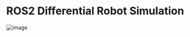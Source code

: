 # ROS2 Differential Robot Simulation
![image](https://github.com/user-attachments/assets/ab20a6bf-5d5f-4384-be70-695fc5e38614)

